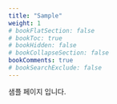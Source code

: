 ```yaml
---
title: "Sample"
weight: 1
# bookFlatSection: false
# bookToc: true
# bookHidden: false
# bookCollapseSection: false
bookComments: true
# bookSearchExclude: false
---
```

샘플 페이지 입니다.